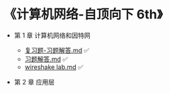 # 《计算机网络-自顶向下 6th》

* 第 1 章 计算机网络和因特网
  * [复习题-习题解答.md](https://github.com/YangXiaoHei/Networking/blob/master/01%20计算机网络和因特网/复习题-习题解答.md) ✅
  * [习题解答.md](https://github.com/YangXiaoHei/Networking/blob/master/01%20计算机网络和因特网/习题解答.md) ✅
  * [wireshake lab.md](https://github.com/YangXiaoHei/Networking/blob/master/01%20计算机网络和因特网/wireshake%20lab.md) ✅
  
* 第 2 章 应用层
